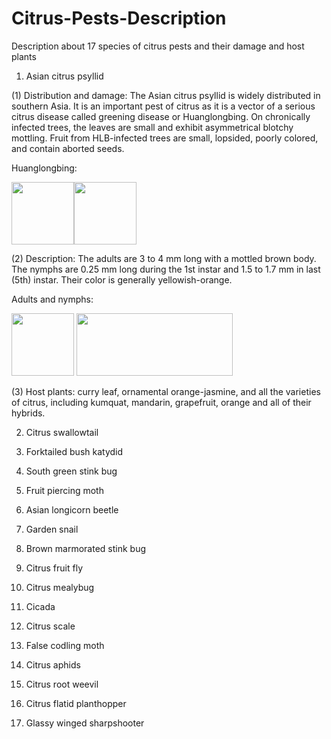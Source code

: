 # Citrus-Pests-Description
Description about 17 species of citrus pests and their damage and host plants

1. Asian citrus psyllid

(1) Distribution and damage:
The Asian citrus psyllid is widely distributed in southern Asia. It is an important pest of citrus as it is a vector of a serious citrus disease called greening disease or Huanglongbing. On chronically infected trees, the leaves are small and exhibit asymmetrical blotchy mottling. Fruit from HLB-infected trees are small, lopsided, poorly colored, and contain aborted seeds.

Huanglongbing:

<img src="http://raw.github.com/xingshulicc/Citrus-Pests-Description/master/images/huanglongbing.jpg" width="100" height="100" /><img src="http://raw.github.com/xingshulicc/Citrus-Pests-Description/master/images/huanglongbing_1.jpg" width="100" height="100" /> 

(2) Description:
The adults are 3 to 4 mm long with a mottled brown body. The nymphs are 0.25 mm long during the 1st instar and 1.5 to 1.7 mm in last (5th) instar. Their color is generally yellowish-orange. 

Adults and nymphs:

<img src="http://raw.github.com/xingshulicc/Citrus-Pests-Description/master/images/Asian_citrus_psyllid_Adult.jpeg" width="100" height="100" /> <img src="http://raw.github.com/xingshulicc/Citrus-Pests-Description/master/images/Asian_citrus_psyllid_nymph.jpg" width="250" height="100" />

(3) Host plants:
curry leaf, ornamental orange-jasmine, and all the varieties of citrus, including kumquat, mandarin, grapefruit, orange and all of their hybrids.

2. Citrus swallowtail

3. Forktailed bush katydid

4. South green stink bug

5. Fruit piercing moth

6. Asian longicorn beetle

7. Garden snail

8. Brown marmorated stink bug

9. Citrus fruit fly

10. Citrus mealybug

11. Cicada

12. Citrus scale

13. False codling moth

14. Citrus aphids

15. Citrus root weevil

16. Citrus flatid planthopper

17. Glassy winged sharpshooter
